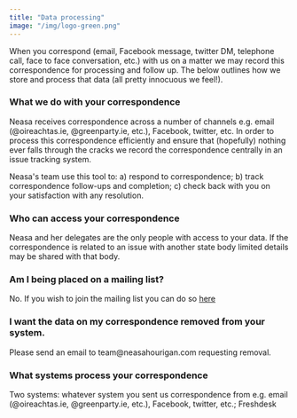 ```yaml
---
title: "Data processing"
image: "/img/logo-green.png"
---
```


When you correspond (email, Facebook message, twitter DM, telephone call, face to face conversation, etc.) with us  on a matter we may record this correspondence for processing and follow up. The below outlines how we store and process that data (all pretty innocuous we feel!).  

<h3 class="f4 b lh-title mb2"> What we do with your correspondence</h3>
Neasa receives correspondence across a number of channels e.g. email (@oireachtas.ie, @greenparty.ie, etc.), Facebook, twitter, etc. In order to process this correspondence efficiently and ensure that (hopefully) nothing ever falls through the cracks we record the correspondence centrally in an issue tracking system.

Neasa's team use this tool to: a) respond to correspondence; b) track correspondence follow-ups and completion; c) check back with you on your satisfaction with any resolution.

<h3 class="f4 b lh-title mb2"> Who can access your correspondence</h3>
Neasa and her delegates are the only people with access to your data. If the correspondence is related to an issue with another state body limited details may be shared with that body.

<h3 class="f4 b lh-title mb2"> Am I being placed on a mailing list?</h3>
No. If you wish to join the mailing list you can do so <a href="https://neasahourigan.com/signup/">here</a>

<h3 class="f4 b lh-title mb2"> I want the data on my correspondence removed from your system.</h3>
Please send an email to team@neasahourigan.com requesting removal.

<h3 class="f4 b lh-title mb2"> What systems process your correspondence</h3>
Two systems: whatever system you sent us correspondence from  e.g. email (@oireachtas.ie, @greenparty.ie, etc.), Facebook, twitter, etc.; Freshdesk

